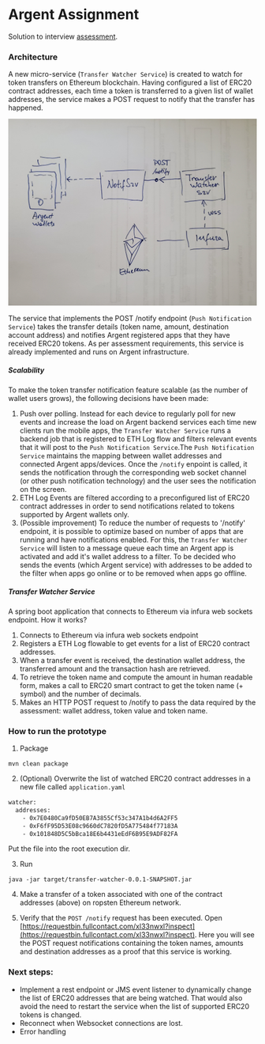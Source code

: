 # Argent Assignment
Solution to interview [assessment](https://drive.google.com/file/d/1st0sCgcyF4TwqpbIH7mg9qchlaUyIm0P/view).

### Architecture
A new micro-service (`Transfer Watcher Service`) is created to watch for token transfers on Ethereum blockchain. 
Having configured a list of ERC20 contract addresses, each time a token is transferred to a given list of wallet addresses, the service makes a POST request to notify that the transfer has happened.

![Architecture Diagram](./architecture.jpg)

The service that implements the POST /notify endpoint (`Push Notification Service`) takes the transfer details (token name, amount, destination account address) and notifies Argent registered apps that they have received ERC20 tokens. As per assessment requirements, this service is already implemented and runs on Argent infrastructure.

##### Scalability
To make the token transfer notification feature scalable (as the number of wallet users grows), the following decisions have been made:
1. Push over polling. Instead for each device to regularly poll for new events and increase the load on Argent backend services each time new clients run the mobile apps, the `Transfer Watcher Service` runs a backend job that is registered to ETH Log flow and filters relevant events that it will post to the `Push Notification Service`.The `Push Notification Service` maintains the mapping between wallet addresses and connected Argent apps/devices. Once the `/notify` enpoint is called, it sends the notification through the corresponding web socket channel (or other push notification technology) and the user sees the notification on the screen.
2. ETH Log Events are filtered according to a preconfigured list of ERC20 contract addresses in order to send notifications related to tokens supported by Argent wallets only. 
3. (Possible improvement) To reduce the number of requests to '/notify' endpoint, it is possible to optimize based on number of apps that are running and have notifications enabled. For this, the `Transfer Watcher Service` will listen to a message queue each time an Argent app is activated and add it's wallet address to a filter. To be decided who sends the events (which Argent service) with addresses to be added to the filter when apps go online or to be removed when apps go offline.

##### Transfer Watcher Service
A spring boot application that connects to Ethereum via infura web sockets endpoint. How it works?
1. Connects to Ethereum via infura web sockets endpoint
2. Registers a ETH Log flowable to get events for a list of ERC20 contract addresses.
3. When a transfer event is received, the destination wallet address, the transferred amount and the transaction hash are retrieved.
4. To retrieve the token name and compute the amount in human readable form, makes a call to ERC20 smart contract to get the token name (+ symbol) and the number of decimals.
5. Makes an HTTP POST request to /notify to pass the data required by the assessment: wallet address, token value and token name.

### How to run the prototype

1. Package

```
mvn clean package
```

2. (Optional) Overwrite the list of watched ERC20 contract addresses in a new file called `application.yaml` 

```
watcher:
  addresses:
    - 0x7E0480Ca9fD50EB7A3855Cf53c347A1b4d6A2FF5 
    - 0xF6fF95D53E08c9660dC7820fD5A775484f77183A 
    - 0x101848D5C5bBca18E6b4431eEdF6B95E9ADF82FA 
```
Put the file into the root execution dir.

3. Run 

```
java -jar target/transfer-watcher-0.0.1-SNAPSHOT.jar
```

4. Make a transfer of a token associated with one of the contract addresses (above) on ropsten Ethereum network. 

5. Verify that the `POST /notify` request has been executed.
Open [https://requestbin.fullcontact.com/xl33nwxl?inspect](https://requestbin.fullcontact.com/xl33nwxl?inspect). Here you will see the POST request notifications containing the token names, amounts and destination addresses as a proof that this service is working.



### Next steps:
* Implement a rest endpoint or JMS event listener to dynamically change the list of ERC20 addresses that are being watched. That would also avoid the need to restart the service when the list of supported ERC20 tokens is changed.
* Reconnect when Websocket connections are lost.
* Error handling